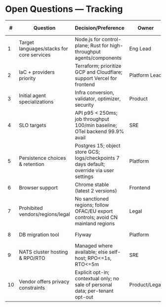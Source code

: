 # Open Questions — Tracking

| #   | Question                                  | Decision/Preference                                                                        | Owner         | Due Date   |
| --- | ----------------------------------------- | ------------------------------------------------------------------------------------------ | ------------- | ---------- |
| 1   | Target languages/stacks for core services | Node.js for control-plane; Rust for high-throughput agents/components                      | Eng Lead      | 2025-09-15 |
| 2   | IaC + providers priority                  | Terraform; prioritize GCP and Cloudflare; support Vercel for frontend                      | Platform Lead | 2025-09-15 |
| 3   | Initial agent specializations             | Infra conversion, validator, optimizer, security                                           | Product       | 2025-09-10 |
| 4   | SLO targets                               | API p95 < 250ms; job throughput 100/min baseline; OTel backend 99.9% avail                 | SRE           | 2025-09-10 |
| 5   | Persistence choices & retention           | Postgres 15; object store GCS; logs/checkpoints 7 days default; override via user settings | Platform      | 2025-09-10 |
| 6   | Browser support                           | Chrome stable (latest 2 versions)                                                          | Frontend      | 2025-09-01 |
| 7   | Prohibited vendors/regions/legal          | No sanctioned regions; follow OFAC/EU export controls; avoid CN mainland regions           | Legal         | 2025-09-20 |
| 8   | DB migration tool                         | Flyway                                                                                     | Platform      | 2025-09-05 |
| 9   | NATS cluster hosting & RPO/RTO            | Managed where available; else self-host; RPO<=1s, RTO<=5m                                  | SRE           | 2025-09-20 |
| 10  | Vendor offers privacy constraints         | Explicit opt-in; contextual only; no sale of personal data; per-tenant opt-out             | Product/Legal | 2025-09-20 |
